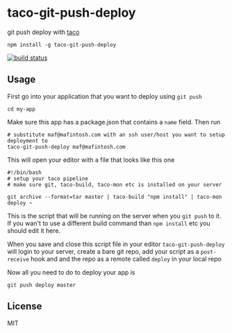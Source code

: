 # taco-git-push-deploy

git push deploy with [taco](https://github.com/maxogden/taco)

```
npm install -g taco-git-push-deploy
```

[![build status](http://img.shields.io/travis/mafintosh/taco-git-push-deploy.svg?style=flat)](http://travis-ci.org/mafintosh/taco-git-push-deploy)

## Usage

First go into your application that you want to deploy using `git push`

```
cd my-app
```

Make sure this app has a package.json that contains a `name` field. Then run

```
# substitute maf@mafintosh.com with an ssh user/host you want to setup deployment to
taco-git-push-deploy maf@mafintosh.com
```

This will open your editor with a file that looks like this one

```
#!/bin/bash
# setup your taco pipeline
# make sure git, taco-build, taco-mon etc is installed on your server

git archive --format=tar master | taco-build "npm install" | taco-mon deploy ~
```

This is the script that will be running on the server when you `git push` to it.
If you wan't to use a different build command than `npm install` etc you should edit it here.

When you save and close this script file in your editor `taco-git-push-deploy` will login to
your server, create a bare git repo, add your script as a `post-receive` hook and and the repo
as a remote called `deploy` in your local repo

Now all you need to do to deploy your app is

```
git push deploy master
```

## License

MIT
